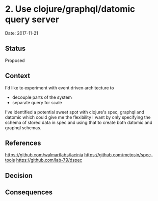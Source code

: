 # 2. Use clojure/graphql/datomic query server

Date: 2017-11-21

## Status

Proposed

## Context

I'd like to experiment with event driven architecture to
* decouple parts of the system
* separate query for scale

I've identified a potential sweet spot with clojure's spec, graphql and datomic which could give me the flexibility I want by only specifying the schema of stored data in spec and using that to create both datomic and graphql schemas.

## References

https://github.com/walmartlabs/lacinia
https://github.com/metosin/spec-tools
https://github.com/lab-79/dspec

## Decision



## Consequences


